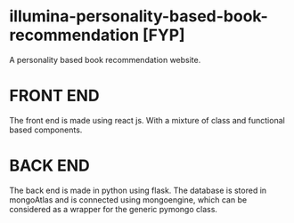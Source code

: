 # illumina-personality-based-book-recommendation [FYP]
 A personality based book recommendation website.
 
 # FRONT END
 The front end is made using react js. With a mixture of class and functional based components.
 
 # BACK END
 The back end is made in python using flask. The database is stored in mongoAtlas and is connected using mongoengine, which can be considered as a wrapper for the generic pymongo class.
